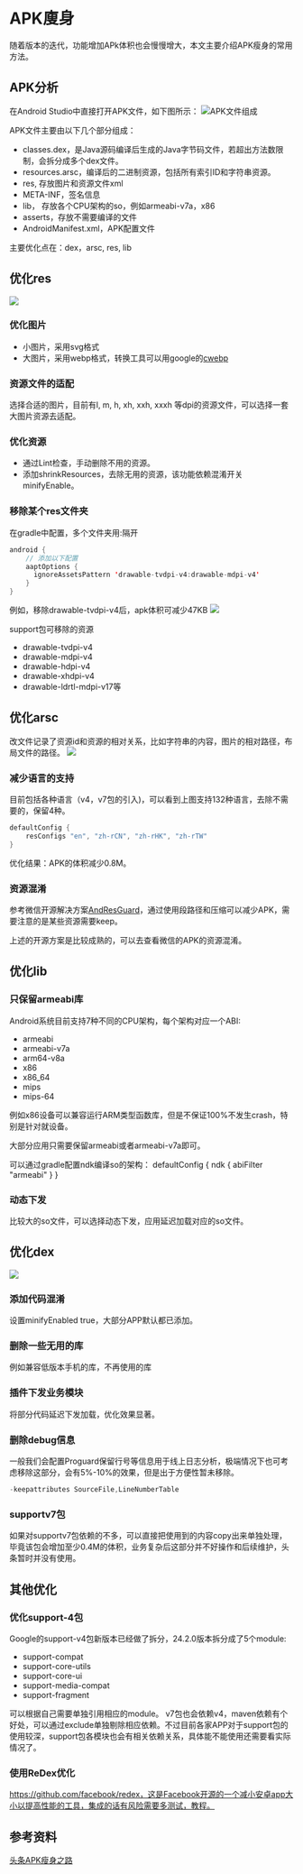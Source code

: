 # APK廋身
随着版本的迭代，功能增加APk体积也会慢慢增大，本文主要介绍APK瘦身的常用方法。


## APK分析
在Android Studio中直接打开APK文件，如下图所示：
![APK文件组成](./image/apk_size.png)

APK文件主要由以下几个部分组成：
- classes.dex，是Java源码编译后生成的Java字节码文件，若超出方法数限制，会拆分成多个dex文件。
- resources.arsc，编译后的二进制资源，包括所有索引ID和字符串资源。
- res, 存放图片和资源文件xml
- META-INF，签名信息
- lib， 存放各个CPU架构的so，例如armeabi-v7a，x86
- asserts，存放不需要编译的文件
- AndroidManifest.xml，APK配置文件

主要优化点在：dex，arsc, res, lib


## 优化res
![](./image/apk_res.png)
### 优化图片
- 小图片，采用svg格式
- 大图片，采用webp格式，转换工具可以用google的[cwebp](https://developers.google.com/speed/webp/docs/using)

### 资源文件的适配
选择合适的图片，目前有l, m, h, xh, xxh, xxxh 等dpi的资源文件，可以选择一套大图片资源去适配。

### 优化资源
- 通过Lint检查，手动删除不用的资源。
- 添加shrinkResources，去除无用的资源，该功能依赖混淆开关minifyEnable。

### 移除某个res文件夹
在gradle中配置，多个文件夹用:隔开
```Java
android {
    // 添加以下配置
    aaptOptions {
      ignoreAssetsPattern 'drawable-tvdpi-v4:drawable-mdpi-v4'
    }
}
```

例如，移除drawable-tvdpi-v4后，apk体积可减少47KB
![](./image/apk_res_tvdpi.png)

support包可移除的资源
- drawable-tvdpi-v4
- drawable-mdpi-v4
- drawable-hdpi-v4
- drawable-xhdpi-v4
- drawable-ldrtl-mdpi-v17等


## 优化arsc
改文件记录了资源id和资源的相对关系，比如字符串的内容，图片的相对路径，布局文件的路径。
![](./image/apk_resource_string.png)

### 减少语言的支持
目前包括各种语言（v4，v7包的引入)，可以看到上图支持132种语言，去除不需要的，保留4种。
```Java
defaultConfig {
    resConfigs "en", "zh-rCN", "zh-rHK", "zh-rTW"
}
```
优化结果：APK的体积减少0.8M。

### 资源混淆
参考微信开源解决方案[AndResGuard](https://github.com/shwenzhang/AndResGuard)，通过使用段路径和压缩可以减少APK，需要注意的是某些资源需要keep。  

上述的开源方案是比较成熟的，可以去查看微信的APK的资源混淆。


## 优化lib
### 只保留armeabi库
Android系统目前支持7种不同的CPU架构，每个架构对应一个ABI:
- armeabi
- armeabi-v7a
- arm64-v8a
- x86
- x86_64
- mips
- mips-64

例如x86设备可以兼容运行ARM类型函数库，但是不保证100%不发生crash，特别是针对就设备。

大部分应用只需要保留armeabi或者armeabi-v7a即可。

可以通过gradle配置ndk编译so的架构：
defaultConfig {
    ndk {
        abiFilter "armeabi"
    }
}

### 动态下发
比较大的so文件，可以选择动态下发，应用延迟加载对应的so文件。


## 优化dex
![](./image/apk_method_count.png)
### 添加代码混淆
设置minifyEnabled true，大部分APP默认都已添加。

### 删除一些无用的库
例如兼容低版本手机的库，不再使用的库

### 插件下发业务模块
将部分代码延迟下发加载，优化效果显著。

### 删除debug信息
一般我们会配置Proguard保留行号等信息用于线上日志分析，极端情况下也可考虑移除这部分，会有5%-10%的效果，但是出于方便性暂未移除。
```Java
-keepattributes SourceFile,LineNumberTable
```

### supportv7包
如果对supportv7包依赖的不多，可以直接把使用到的内容copy出来单独处理，毕竟该包会增加至少0.4M的体积，业务复杂后这部分并不好操作和后续维护，头条暂时并没有使用。


## 其他优化
### 优化support-4包
Google的support-v4包新版本已经做了拆分，24.2.0版本拆分成了5个module:
- support-compat
- support-core-utils
- support-core-ui
- support-media-compat
- support-fragment

可以根据自己需要单独引用相应的module。 v7包也会依赖v4，maven依赖有个好处，可以通过exclude单独剔除相应依赖。不过目前各家APP对于support包的使用较深，support包各模块也会有相关依赖关系，具体能不能使用还需要看实际情况了。

### 使用ReDex优化
https://github.com/facebook/redex，这是Facebook开源的一个减小安卓app大小以提高性能的工具，集成的话有风险需要多测试，教程。


## 参考资料
[头条APK瘦身之路](http://www.toutiao.com/a6420574013538320641/)
